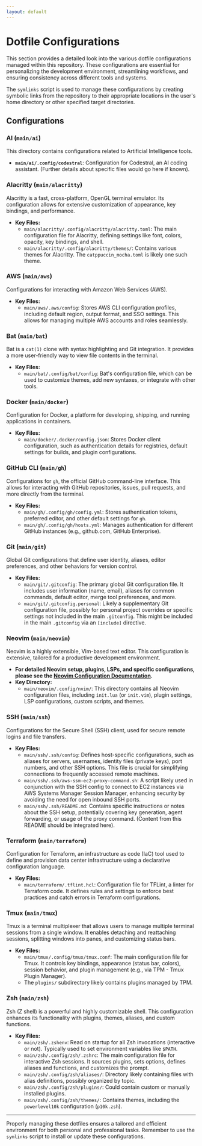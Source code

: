 ```yaml
---
layout: default
---
```


# Dotfile Configurations

This section provides a detailed look into the various dotfile configurations managed within this repository. These configurations are essential for personalizing the development environment, streamlining workflows, and ensuring consistency across different tools and systems.

The `symlinks` script is used to manage these configurations by creating symbolic links from the repository to their appropriate locations in the user's home directory or other specified target directories.

## Configurations

### AI (`main/ai`)
This directory contains configurations related to Artificial Intelligence tools.
*   **`main/ai/.config/codestral`**: Configuration for Codestral, an AI coding assistant. (Further details about specific files would go here if known).

### Alacritty (`main/alacritty`)
Alacritty is a fast, cross-platform, OpenGL terminal emulator. Its configuration allows for extensive customization of appearance, key bindings, and performance.
*   **Key Files:**
    *   `main/alacritty/.config/alacritty/alacritty.toml`: The main configuration file for Alacritty, defining settings like font, colors, opacity, key bindings, and shell.
    *   `main/alacritty/.config/alacritty/themes/`: Contains various themes for Alacritty. The `catppuccin_mocha.toml` is likely one such theme.

### AWS (`main/aws`)
Configurations for interacting with Amazon Web Services (AWS).
*   **Key Files:**
    *   `main/aws/.aws/config`: Stores AWS CLI configuration profiles, including default region, output format, and SSO settings. This allows for managing multiple AWS accounts and roles seamlessly.

### Bat (`main/bat`)
Bat is a `cat(1)` clone with syntax highlighting and Git integration. It provides a more user-friendly way to view file contents in the terminal.
*   **Key Files:**
    *   `main/bat/.config/bat/config`: Bat's configuration file, which can be used to customize themes, add new syntaxes, or integrate with other tools.

### Docker (`main/docker`)
Configuration for Docker, a platform for developing, shipping, and running applications in containers.
*   **Key Files:**
    *   `main/docker/.docker/config.json`: Stores Docker client configuration, such as authentication details for registries, default settings for builds, and plugin configurations.

### GitHub CLI (`main/gh`)
Configurations for `gh`, the official GitHub command-line interface. This allows for interacting with GitHub repositories, issues, pull requests, and more directly from the terminal.
*   **Key Files:**
    *   `main/gh/.config/gh/config.yml`: Stores authentication tokens, preferred editor, and other default settings for `gh`.
    *   `main/gh/.config/gh/hosts.yml`: Manages authentication for different GitHub instances (e.g., github.com, GitHub Enterprise).

### Git (`main/git`)
Global Git configurations that define user identity, aliases, editor preferences, and other behaviors for version control.
*   **Key Files:**
    *   `main/git/.gitconfig`: The primary global Git configuration file. It includes user information (name, email), aliases for common commands, default editor, merge tool preferences, and more.
    *   `main/git/.gitconfig.personal`: Likely a supplementary Git configuration file, possibly for personal project overrides or specific settings not included in the main `.gitconfig`. This might be included in the main `.gitconfig` via an `[include]` directive.

### Neovim (`main/neovim`)
Neovim is a highly extensible, Vim-based text editor. This configuration is extensive, tailored for a productive development environment.
*   **For detailed Neovim setup, plugins, LSPs, and specific configurations, please see the [Neovim Configuration Documentation](./neovim.md).**
*   **Key Directory:**
    *   `main/neovim/.config/nvim/`: This directory contains all Neovim configuration files, including `init.lua` (or `init.vim`), plugin settings, LSP configurations, custom scripts, and themes.

### SSH (`main/ssh`)
Configurations for the Secure Shell (SSH) client, used for secure remote logins and file transfers.
*   **Key Files:**
    *   `main/ssh/.ssh/config`: Defines host-specific configurations, such as aliases for servers, usernames, identity files (private keys), port numbers, and other SSH options. This file is crucial for simplifying connections to frequently accessed remote machines.
    *   `main/ssh/.ssh/aws-ssm-ec2-proxy-command.sh`: A script likely used in conjunction with the SSH config to connect to EC2 instances via AWS Systems Manager Session Manager, enhancing security by avoiding the need for open inbound SSH ports.
    *   `main/ssh/.ssh/README.md`: Contains specific instructions or notes about the SSH setup, potentially covering key generation, agent forwarding, or usage of the proxy command. (Content from this README should be integrated here).

### Terraform (`main/terraform`)
Configuration for Terraform, an infrastructure as code (IaC) tool used to define and provision data center infrastructure using a declarative configuration language.
*   **Key Files:**
    *   `main/terraform/.tflint.hcl`: Configuration file for TFLint, a linter for Terraform code. It defines rules and settings to enforce best practices and catch errors in Terraform configurations.

### Tmux (`main/tmux`)
Tmux is a terminal multiplexer that allows users to manage multiple terminal sessions from a single window. It enables detaching and reattaching sessions, splitting windows into panes, and customizing status bars.
*   **Key Files:**
    *   `main/tmux/.config/tmux/tmux.conf`: The main configuration file for Tmux. It controls key bindings, appearance (status bar, colors), session behavior, and plugin management (e.g., via TPM - Tmux Plugin Manager).
    *   The `plugins/` subdirectory likely contains plugins managed by TPM.

### Zsh (`main/zsh`)
Zsh (Z shell) is a powerful and highly customizable shell. This configuration enhances its functionality with plugins, themes, aliases, and custom functions.
*   **Key Files:**
    *   `main/zsh/.zshenv`: Read on startup for all Zsh invocations (interactive or not). Typically used to set environment variables like `$PATH`.
    *   `main/zsh/.config/zsh/.zshrc`: The main configuration file for interactive Zsh sessions. It sources plugins, sets options, defines aliases and functions, and customizes the prompt.
    *   `main/zsh/.config/zsh/aliases/`: Directory likely containing files with alias definitions, possibly organized by topic.
    *   `main/zsh/.config/zsh/plugins/`: Could contain custom or manually installed plugins.
    *   `main/zsh/.config/zsh/themes/`: Contains themes, including the `powerlevel10k` configuration (`p10k.zsh`).

---
Properly managing these dotfiles ensures a tailored and efficient environment for both personal and professional tasks. Remember to use the `symlinks` script to install or update these configurations.
